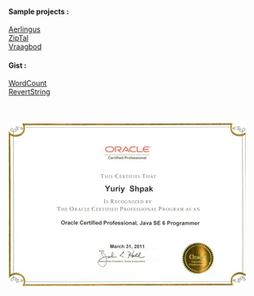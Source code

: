 
#### Sample projects :

[Aerlingus](aerlingus.com)\
[ZipTal](ziptal.com)\
[Vraagbod](vraagbod.nl)


#### Gist : 
[WordCount](https://gist.github.com/ystarling/97135f49eb9dd8692d3991f56a076cc5)\
[RevertString](https://gist.github.com/ystarling/ad4b35af155972f60d055b0ba61f0728)\
<br/>
<br/>
<br/>
![Image](https://github.com/ystarling/cv/blob/master/ocjp6.jpg)

